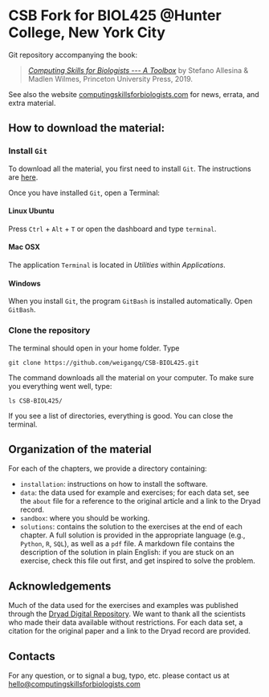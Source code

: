 # CSB Fork for BIOL425 @Hunter College, New York City

Git repository accompanying the book:

> [*Computing Skills for Biologists --- A Toolbox*](https://press.princeton.edu/titles/13268.html) by Stefano Allesina & Madlen Wilmes, Princeton University Press, 2019.

See also the website [computingskillsforbiologists.com](http://computingskillsforbiologists.com/) for news, errata, and extra material.

## How to download the material:
### Install `Git`

To download all the material, you first need to install `Git`. The instructions are [here](https://github.com/CSB-book/CSB/blob/master/git/installation/install.md).

Once you have installed `Git`, open a Terminal:

#### Linux Ubuntu

Press `Ctrl` + `Alt` + `T` or open the dashboard and type `terminal`.

#### Mac OSX 

The application `Terminal` is located in *Utilities* within *Applications*.

#### Windows

When you install `Git`, the program `GitBash` is installed automatically. Open `GitBash`.

### Clone the repository

The terminal should open in your home folder. Type

`git clone https://github.com/weigangq/CSB-BIOL425.git`

The command downloads all the material on your computer. To make sure you everything went well, type:

`ls CSB-BIOL425/`

If you see a list of directories, everything is good. You can close the terminal.

## Organization of the material

For each of the chapters, we provide a directory containing:

- `installation`: instructions on how to install the software.
- `data`: the data used for example and exercises; for each data set, see the `about` file for a reference to the original article and a link to the Dryad record.
- `sandbox`: where you should be working.
- `solutions`: contains the solution to the exercises at the end of each chapter. A full solution is provided in the appropriate language (e.g., `Python`, `R`, `SQL`), as well as a `pdf` file. A markdown file contains the description of the solution in plain English: if you are stuck on an exercise, check this file out first, and get inspired to solve the problem.

## Acknowledgements

Much of the data used for the exercises and examples was published through the [Dryad Digital Repository](https://datadryad.org/). We want to thank all the scientists who made their data available without restrictions. For each data set, a citation for the original paper and a link to the Dryad record are provided.

## Contacts

For any question, or to signal a bug, typo, etc. please contact us at hello@computingskillsforbiologists.com



